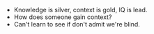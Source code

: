 * Knowledge is silver, context is gold, IQ is lead.
* How does someone gain context? 
* Can't learn to see if don't admit we're blind.
